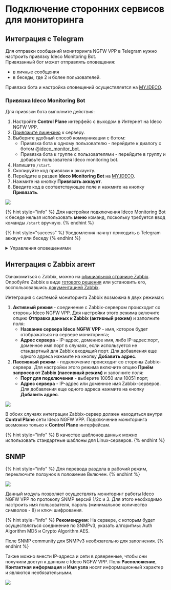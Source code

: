 # Подключение сторонних сервисов для мониторинга

## Интеграция с Telegram

Для отправки сообщений мониторинга NGFW VPP в Telegram нужно настроить привязку Ideco Monitoring Bot.\
Привязанный бот может отправлять оповещения:
* в личные сообщения
* в беседы, где 2 и более пользователей.

Привязка бота и настройка оповещений осуществляется на [MY.IDECO](https://my.ideco.ru/).

### Привязка Ideco Monitoring Bot

Для привязки бота выполните действия:

1. Настройте **Control Plane** интерфейс c выходом в Интернет на Ideco NGFW VPP.
2. [Привяжите лицензию](/initial-setup/initial-setup-web.md#registraciya-servera) к серверу.
3. Выберите удобный способ коммуникации с ботом:
   * Привязка бота к одному пользователю - перейдите к диалогу с ботом [@ideco\_monitor\_bot](https://telegram.im/@ideco_monitor_bot).
   * Привязка бота к группе с пользователями - перейдите в группу и добавьте пользователя Ideco monitoring bot.
4. Напишите `/start`.
5. Скопируйте код привязки к аккаунту.
6. Перейдите в раздел **Ideco Monitoring Bot** на [MY.IDECO](https://my.ideco.ru/#/ideco-monitoring-bot).
7. Нажмите на кнопку **Привязать аккаунт**.
8. Введите код в соответствующее поле и нажмите на кнопку **Привязать**.

![](/.gitbook/assets/connection-external-services1.png)


{% hint style="info" %}
Для настройки подключения Ideco Monitoring Bot к беседе нельзя использовать **меню** команд, поскольку требуется ввод команды `/start` вручную.
{% endhint %}

{% hint style="success" %}
Уведомления начнут приходить в Telegram аккаунт или беседу
{% endhint %}

<details>
<summary>Управления оповещениями</summary>

После привязки бота есть возможность настроить оповещения Ideco Monitoring Bot для каждой беседы:
1. Перейдите в раздел настройки, нажав на иконку ![bot\_notification\_settings.svg](/.gitbook/assets/icon-bot-notification-settings.svg).
2. Проставьте галочки напротив тех уведомлений, которые хотели бы получать в выбранной беседе.

Если требуется временно отключить отправку уведомлений, нажмите на иконку ![bot\_notification\_shutdown.svg](/.gitbook/assets/icon-bot-notification-shutdown.svg). Оповещение перестанут приходить, пока снова не нажмете на эту иконку.
</details>

## Интеграция с Zabbix агент
Ознакомиться с Zabbix, можно на [официальной странице Zabbix](https://www.zabbix.com/ru/).
Опробуйте Zabbix в виде [готового решения](https://www.zabbix.com/documentation/6.2/en/manual/appliance) или установить его, воспользовавшись [документацией Zabbix](https://www.zabbix.com/documentation/current/en/manual).

Интеграция с системой мониторинга Zabbix возможна в двух режимах:

1. **Активный режим** - соединение с Zabbix-сервером происходит со стороны Ideco NGFW VPP. Для настройки этого режима включите опцию **Отправка данных к Zabbix (активный режим)** и заполните поля:
   * **Название сервера Ideco NGFW VPP** - имя, которое будет отображаться на сервере мониторинга;
   * **Адрес сервера** - IP-адрес, доменное имя, либо IP-адрес:порт, доменное имя:порт в случаях, если используется не стандартный для Zabbix входящий порт. Для добавления еще одного адреса нажмите на кнопку **Добавить адрес**.
2. **Пассивный режим** - подключение происходит со стороны Zabbix-сервера. Для настройки этого режима включите опцию **Приём запросов от Zabbix (пассивный режим)** и заполните поля:
   * **Порт для подключения** - выберите 10050 или 10051 порт;
   * **Адрес сервера** - IP-адрес или доменное имя Zabbix-серверов. Для добавления еще одного адреса нажмите на кнопку **Добавить адрес**.

![](/.gitbook/assets/connection-external-services2.png)

В обоих случаях интеграции Zabbix-сервер должен находиться внутри **Control Plane** сети Ideco NGFW VPP. Подключение мониторинга возможно только к **Control Plane** интерфейсам.

{% hint style="info" %}
В качестве шаблонов данных можно использовать стандартные шаблоны для Linux-серверов.
{% endhint %}

## SNMP

{% hint style="info" %}
Для перевода раздела в рабочий режим, переключите ползунок в положение Включен.
{% endhint %}

![](/.gitbook/assets/connection-external-services3.gif)

Данный модуль позволяет осуществлять мониторинг работы Ideco NGFW VPP по протоколу SNMP версий 1/2c и 3. Для этого необходимо настроить имя пользователя, пароль (минимальное количество символов - 8) и ключ шифрования.

{% hint style="info" %}
**Рекомендуем**: На сервере, с которым будет осуществляться соединение по SNMPv3, указать алгоритмы: Auth Algorithm MD5 и Crypto Algorithm AES.

Поле SNMP community для SNMPv3 необязательно для заполнения.
{% endhint %}

Также можно внести IP-адреса и сети в доверенные, чтобы они получили доступ к данным с Ideco NGFW VPP. Поля **Расположение**, **Контактная информация** и **Имя узла** носят информационный характер и являются необязательными.

![](/.gitbook/assets/connection-external-services4.png)